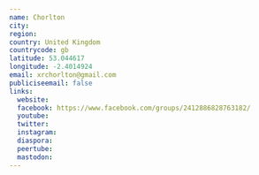 ```yaml
---
name: Chorlton
city:
region:
country: United Kingdom
countrycode: gb
latitude: 53.044617
longitude: -2.4014924
email: xrchorlton@gmail.com
publiciseemail: false
links:
  website:
  facebook: https://www.facebook.com/groups/2412886828763182/
  youtube:
  twitter:
  instagram:
  diaspora:
  peertube:
  mastodon:
---
```

